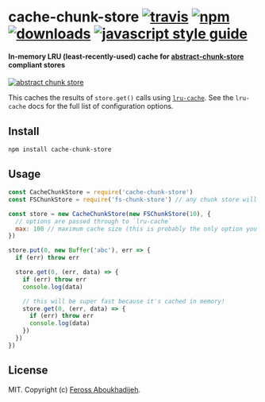# cache-chunk-store [![travis][travis-image]][travis-url] [![npm][npm-image]][npm-url] [![downloads][downloads-image]][downloads-url] [![javascript style guide][standard-image]][standard-url]

[travis-image]: https://img.shields.io/travis/feross/cache-chunk-store/master.svg
[travis-url]: https://travis-ci.org/feross/cache-chunk-store
[npm-image]: https://img.shields.io/npm/v/cache-chunk-store.svg
[npm-url]: https://npmjs.org/package/cache-chunk-store
[downloads-image]: https://img.shields.io/npm/dm/cache-chunk-store.svg
[downloads-url]: https://npmjs.org/package/cache-chunk-store
[standard-image]: https://img.shields.io/badge/code_style-standard-brightgreen.svg
[standard-url]: https://standardjs.com

#### In-memory LRU (least-recently-used) cache for [abstract-chunk-store](https://github.com/mafintosh/abstract-chunk-store) compliant stores

[![abstract chunk store](https://cdn.rawgit.com/mafintosh/abstract-chunk-store/master/badge.svg)](https://github.com/mafintosh/abstract-chunk-store)

This caches the results of `store.get()` calls using
[`lru-cache`](https://www.npmjs.com/package/lru-cache). See the `lru-cache` docs for the
full list of configuration options.

## Install

```
npm install cache-chunk-store
```

## Usage

``` js
const CacheChunkStore = require('cache-chunk-store')
const FSChunkStore = require('fs-chunk-store') // any chunk store will work

const store = new CacheChunkStore(new FSChunkStore(10), {
  // options are passed through to `lru-cache`
  max: 100 // maximum cache size (this is probably the only option you need)
})

store.put(0, new Buffer('abc'), err => {
  if (err) throw err

  store.get(0, (err, data) => {
    if (err) throw err
    console.log(data)

    // this will be super fast because it's cached in memory!
    store.get(0, (err, data) => {
      if (err) throw err
      console.log(data)
    })
  })
})

```

## License

MIT. Copyright (c) [Feross Aboukhadijeh](http://feross.org).
